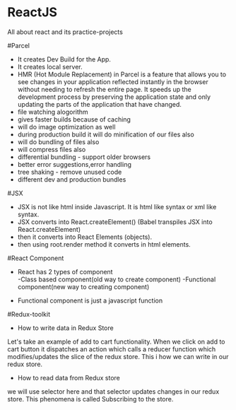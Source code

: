 # ReactJS

All about react and its practice-projects

#Parcel

- It creates Dev Build for the App.
- It creates local server.
- HMR (Hot Module Replacement) in Parcel is a feature that allows you to see changes in your application reflected instantly in the browser without needing to refresh the entire page. It speeds up the development process by preserving the application state and only updating the parts of the application that have changed.
- file watching alogorithm
- gives faster builds because of caching
- will do image optimization as well
- during production build it will do minification of our files also
- will do bundling of files also
- will compress files also
- differential bundling - support older browsers
- better error suggestions,error handling
- tree shaking - remove unused code
- different dev and production bundles

#JSX

- JSX is not like html inside Javascript. It is html like syntax or xml like syntax.
- JSX converts into React.createElement() (Babel transpiles JSX into React.createElement)
- then it converts into React Elements (objects).
- then using root.render method it converts in html elements.

#React Component

- React has 2 types of component  
  -Class based component(old way to create component)
  -Functional component(new way to creating component)

- Functional component is just a javascript function

#Redux-toolkit

- How to write data in Redux Store

Let's take an example of add to cart functionality. When we click on add to cart button it dispatches an action which calls a reducer function which modifies/updates the slice of the redux store. This i how we can write in our redux store.

- How to read data from Redux store

we will use selector here and that selector updates changes in our redux store. This phenomena is called Subscribing to the store.

